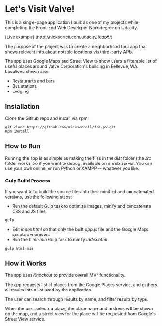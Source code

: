 # Let's Visit Valve!
This is a single-page application I built as one of my projects while completing the Front-End Web Developer Nanodegree on Udacity.

[Live example] (http://nicksorrell.com/udacity/fedp5/)

The purpose of the project was to create a neighborhood tour app that shows relevant info about notable locations via third-party APIs.

The app uses Google Maps and Street View to show users a filterable list of useful places around Valve Corporation's building in Bellevue, WA. Locations shown are:

- Restaurants and bars
- Bus stations
- Lodging

## Installation
Clone the Github repo and install via npm:

````
git clone https://github.com/nicksorrell/fed-p5.git
npm install
````

## How to Run
Running the app is as simple as making the files in the _dist_ folder (the _src_ folder works too if you want to debug) available on a web server. You can use your own online, or run Python or XAMPP -- whatever you like.

### Gulp Build Process
If you want to to build the source files into their minified and concatenated versions, use the following steps:

- Run the default Gulp task to optimize images, minify and concatenate CSS and JS files

````
gulp
````

- Edit _index.html_ so that only the built _app.js_ file and the Google Maps scripts are present
- Run the _html-min_ Gulp task to minify _index.html_

````
gulp html-min
````

## How it Works
The app uses _Knockout_ to provide overall MV* functionality.

The app requests list of places from the Google Places service, and gathers all results into a list used by the application.

The user can search through results by name, and filter results by type.

When the user selects a place, the place name and address will be shown on the map, and a street view for the place will be requested from Google's Street View service.
